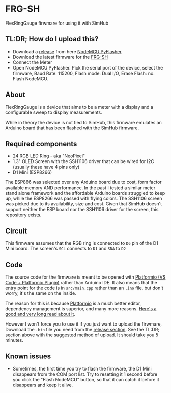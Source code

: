# FRG-SH
FlexRingGauge firwmare for using it with SimHub

## TL:DR; How do I upload this?
- Download a [release](https://github.com/marcelstoer/nodemcu-pyflasher/releases) from here [NodeMCU PyFlasher](https://github.com/marcelstoer/nodemcu-pyflasher)
- Download the latest firmware for the [FRG-SH](https://github.com/eCrowneEng/FRG-SH/releases)
- Connect the Meter
- Open NodeMCU PyFlasher. Pick the serial port of the device, select the firmware, Baud Rate: 115200, Flash mode: Dual I/O, Erase Flash: no. Flash NodeMCU.

## About
FlexRingGauge is a device that aims to be a meter with a display and a configurable sweep to display measurements.

While in theory the device is not tied to SimHub, this firmware emulates an Arduino board that has been flashed with the SimHub firmware.

## Required components
- 24 RGB LED Ring - aka "NeoPixel"
- 1.3" OLED Screen with the SSH1106 driver that can be wired for I2C (usually these have 4 pins only)
- D1 Mini (ESP8266)

The ESP866 was selected over any Arduino board due to cost, form factor available memory AND performance. In the past I tested a similar meter stand alone framework and the affordable Arduino boards struggled to keep up, while the ESP8266 was passed with flying colors.
The SSH1106 screen was picked due to its availability, size and cost.
Given that SimHub doesn't support neither the ESP board nor the SSH1106 driver for the screen, this repository exists.

## Circuit
This firmware assumes that the RGB ring is connected to `D6` pin of the D1 Mini board.
The screen's `SCL` connects to `D1` and `SDA` to `D2`

## Code
The source code for the firmware is meant to be opened with [Platformio (VS Code + Platformio Plugin)](https://platformio.org/platformio-ide) rather than Arduino IDE. It also means that the entry point for the code is in `src/main.cpp` rather than an `.ino` file, but don't worry, it's the same on the inside.

The reason for this is because [Platformio](https://platformio.org/) is a much better editor, dependency management is superior, and many more reasons. [Here's a good and very long read about it](https://nerdytechy.com/platformio-vscode-vs-arduino-ide/).

However I won't force you to use it if you just want to upload the firwmare, Download the `.bin` file you need from the [release section](https://github.com/eCrowneEng/FRG-SH/releases).
See the TL:DR; section above with the suggested method of upload. It should take you 5 minutes.

## Known issues
- Sometimes, the first time you try to flash the firmware, the D1 Mini disappears from the COM port list. Try to resetting it 1 second before you click the "Flash NodeMCU" button, so that it can catch it before it disappears and keep it alive.
